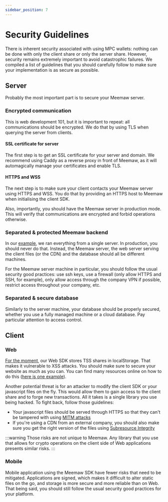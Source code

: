 ```yaml
---
sidebar_position: 7
---
```


# Security Guidelines

There is inherent security associated with using MPC wallets: nothing can be done with only the client share or only the server share. However, security remains extremely important to avoid catastrophic failures. We compiled a list of guidelines that you should carefully follow to make sure your implementation is as secure as possible.

## Server

Probably the most important part is to secure your Meemaw server.

### Encrypted communication

This is web development 101, but it is important to repeat: all communications should be encrypted. We do that by using TLS when querying the server from clients.

#### SSL certificate for server

The first step is to get an SSL certificate for your server and domain. We recommend using Caddy as a reverse proxy in front of Meemaw, as it will automagically manage your certificates and enable TLS.

#### HTTPS and WSS

The next step is to make sure your client contacts your Meemaw server using HTTPS and WSS. You do that by providing an HTTPS host to Meemaw when initialising the client SDK.

Also, importantly, you should have the Meemaw server in production mode. This will verify that communications are encrypted and forbid operations otherwise.

### Separated & protected Meemaw backend

In our [example](/docs/getting-started), we ran everything from a single server. In production, you should never do that. Instead, the Meemaw server, the web server serving the client files (or the CDN) and the database should all be different machines.

For the Meemaw server machine in particular, you should follow the usual security good practices: use ssh keys, use a firewall (only allow HTTPS and SSH, for example), only allow access through the company VPN if possible, restrict access throughout your company, etc.

### Separated & secure database

Similarly to the server machine, your database should be properly secured, whether you use a fully managed machine or a cloud database. Pay particular attention to access control.

## Client

### Web

[For the moment](/docs/client/web), our Web SDK stores TSS shares in localStorage. That makes it vulnerable to XSS attacks. You should make sure to secure your website as much as you can. You can find many resources online on how to do this ([here is one example](https://cheatsheetseries.owasp.org/cheatsheets/Cross_Site_Scripting_Prevention_Cheat_Sheet.html)).

Another potential threat is for an attacker to modify the client SDK or your javascript files on the fly. This would allow them to gain access to the client share and to forge new transactions. All it takes is a single library you use being hacked. To fight back, follow those guidelines:
- Your javascript files should be served through HTTPS so that they can't be tampered with using [MITM attacks](https://en.wikipedia.org/wiki/Man-in-the-middle_attack)
- If you're using a CDN from an external company, you should also make sure you get the right version of the files using [Subresource Integrity](https://developer.mozilla.org/en-US/docs/Web/Security/Subresource_Integrity)

:::warning
Those risks are not unique to Meemaw. Any library that you use that allows for crypto operations on the client side of Web applications presents similar risks.
:::


### Mobile

Mobile application using the Meemaw SDK have fewer risks that need to be mitigated. Applications are signed, which makes it difficult to alter static files on the go, and storage is more secure and more reliable than on Web. That being said, you should still follow the usual security good practices for your platform.